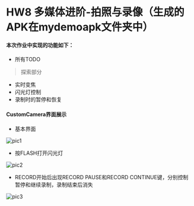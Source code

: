 # HW8  多媒体进阶-拍照与录像（生成的APK在mydemoapk文件夹中）

#### 本次作业中实现的功能如下：

* 所有TODO

> 探索部分

* 实时变焦
* 闪光灯控制
* 录制时的暂停和恢复

#### CustomCamera界面展示
* 基本界面

![pic1](https://github.com/ZJUn00b/ZJU-2019-Android_camp/blob/hw8/pics/1.jpg)

* 按FLASH打开闪光灯

![pic2](https://github.com/ZJUn00b/ZJU-2019-Android_camp/blob/hw8/pics/2.jpg)

* RECORD开始后出现RECORD PAUSE和RECORD CONTINUE键，分别控制暂停和继续录制，录制结束后消失

![pic3](https://github.com/ZJUn00b/ZJU-2019-Android_camp/blob/hw8/pics/3.)
